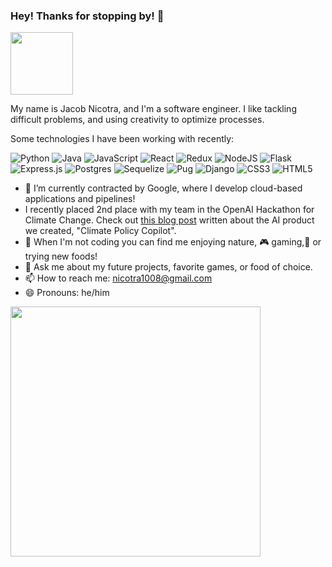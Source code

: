 ### Hey! Thanks for stopping by! 👋



<a  target="blank"><img align="center" src="https://media4.giphy.com/media/xUOxfg0ESyhKOv4Vva/200w.webp?cid=ecf05e47crgr9jikt6kl382zumz0h1xwnprg4y8vu30ixwcp&rid=200w.webp&ct=g" height="100" /></a>

My name is Jacob Nicotra, and I'm a software engineer. I like tackling difficult problems, and using creativity to optimize processes.

Some technologies I have been working with recently: 

![Python](https://img.shields.io/badge/python-3670A0?style=for-the-badge&logo=python&logoColor=ffdd54) ![Java](https://img.shields.io/badge/Java-ED8B00?style=for-the-badge&logo=java&logoColor=white) ![JavaScript](https://img.shields.io/badge/javascript-%23323330.svg?style=for-the-badge&logo=javascript&logoColor=%23F7DF1E) ![React](https://img.shields.io/badge/react-%2320232a.svg?style=for-the-badge&logo=react&logoColor=%2361DAFB) ![Redux](https://img.shields.io/badge/redux-%23593d88.svg?style=for-the-badge&logo=redux&logoColor=white) ![NodeJS](https://img.shields.io/badge/node.js-6DA55F?style=for-the-badge&logo=node.js&logoColor=white) ![Flask](https://img.shields.io/badge/flask-%23000.svg?style=for-the-badge&logo=flask&logoColor=white) 	![Express.js](https://img.shields.io/badge/express.js-%23404d59.svg?style=for-the-badge&logo=express&logoColor=%2361DAFB) ![Postgres](https://img.shields.io/badge/postgres-%23316192.svg?style=for-the-badge&logo=postgresql&logoColor=white) ![Sequelize](https://img.shields.io/badge/Sequelize-52B0E7?style=for-the-badge&logo=Sequelize&logoColor=white) ![Pug](https://img.shields.io/badge/Pug-FFF?style=for-the-badge&logo=pug&logoColor=A86454) 	![Django](https://img.shields.io/badge/django-%23092E20.svg?style=for-the-badge&logo=django&logoColor=white) ![CSS3](https://img.shields.io/badge/css3-%231572B6.svg?style=for-the-badge&logo=css3&logoColor=white) ![HTML5](https://img.shields.io/badge/html5-%23E34F26.svg?style=for-the-badge&logo=html5&logoColor=white)







- 🔭 I’m currently contracted by Google, where I develop cloud-based applications and pipelines!
- I recently placed 2nd place with my team in the OpenAI Hackathon for Climate Change. Check out [this blog post](https://climatepolicyradar.org/latest/hacking-ai-for-climate-policy) written about the AI product we created, "Climate Policy Copilot".
- 🥾 When I'm not coding you can find me enjoying nature, 🎮 gaming,🍴 or trying new foods!
- 💬 Ask me about my future projects, favorite games, or food of choice.
- 📫 How to reach me: nicotra1008@gmail.com
- 😄 Pronouns: he/him


<img src="https://github-readme-stats.vercel.app/api?username=JacobNicotra&show_icons=true&theme=ADD_THEME_HERE" width="400">

